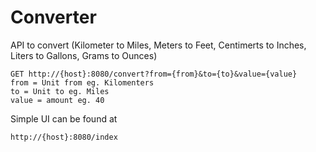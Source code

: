 # Converter

API to convert (Kilometer to Miles, Meters to Feet, Centimerts to Inches, Liters to Gallons, Grams to Ounces)

```
GET http://{host}:8080/convert?from={from}&to={to}&value={value}
from = Unit from eg. Kilomenters
to = Unit to eg. Miles
value = amount eg. 40
```

Simple UI can be found at
```
http://{host}:8080/index
```

